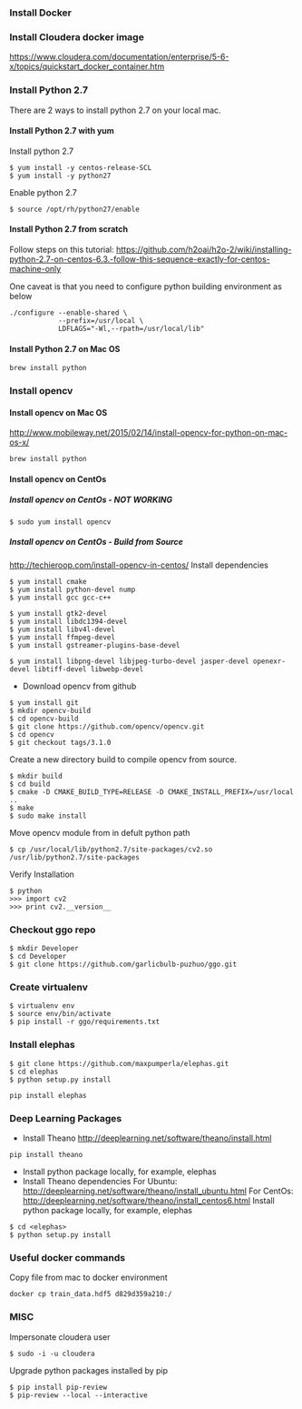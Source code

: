 ### Install Docker
### Install Cloudera docker image
https://www.cloudera.com/documentation/enterprise/5-6-x/topics/quickstart_docker_container.htm
### Install Python 2.7
There are 2 ways to install python 2.7 on your local mac.
#### Install Python 2.7 with yum
Install python 2.7
```
$ yum install -y centos-release-SCL
$ yum install -y python27
```
Enable python 2.7
```
$ source /opt/rh/python27/enable
```
#### Install Python 2.7  from scratch
Follow steps on this tutorial: https://github.com/h2oai/h2o-2/wiki/installing-python-2.7-on-centos-6.3.-follow-this-sequence-exactly-for-centos-machine-only

One caveat is that you need to configure python building environment as below
```
./configure --enable-shared \
            --prefix=/usr/local \
            LDFLAGS="-Wl,--rpath=/usr/local/lib"
```
#### Install Python 2.7 on Mac OS
```
brew install python
```
### Install opencv
#### Install opencv on Mac OS
http://www.mobileway.net/2015/02/14/install-opencv-for-python-on-mac-os-x/
```
brew install python
```
#### Install opencv on CentOs
##### Install opencv on CentOs - NOT WORKING
```
$ sudo yum install opencv
```
##### Install opencv on CentOs - Build from Source
http://techieroop.com/install-opencv-in-centos/
Install dependencies
```
$ yum install cmake
$ yum install python-devel nump
$ yum install gcc gcc-c++
```
```
$ yum install gtk2-devel
$ yum install libdc1394-devel
$ yum install libv4l-devel
$ yum install ffmpeg-devel
$ yum install gstreamer-plugins-base-devel
```
```
$ yum install libpng-devel libjpeg-turbo-devel jasper-devel openexr-devel libtiff-devel libwebp-devel
```
- Download opencv from github
```
$ yum install git
$ mkdir opencv-build
$ cd opencv-build
$ git clone https://github.com/opencv/opencv.git
$ cd opencv
$ git checkout tags/3.1.0
```
Create a new directory build to compile opencv from source.
```
$ mkdir build
$ cd build
$ cmake -D CMAKE_BUILD_TYPE=RELEASE -D CMAKE_INSTALL_PREFIX=/usr/local ..
$ make
$ sudo make install
```
Move opencv module from in defult python path
```
$ cp /usr/local/lib/python2.7/site-packages/cv2.so /usr/lib/python2.7/site-packages
```
Verify Installation
```
$ python
>>> import cv2
>>> print cv2.__version__
```
### Checkout ggo repo
```
$ mkdir Developer
$ cd Developer
$ git clone https://github.com/garlicbulb-puzhuo/ggo.git
```
### Create virtualenv
```
$ virtualenv env
$ source env/bin/activate
$ pip install -r ggo/requirements.txt
```
### Install elephas
```
$ git clone https://github.com/maxpumperla/elephas.git
$ cd elephas
$ python setup.py install
```
```
pip install elephas
```
### Deep Learning Packages
* Install Theano
http://deeplearning.net/software/theano/install.html
```
pip install theano
```
* Install python package locally, for example, elephas
* Install Theano dependencies
For Ubuntu: http://deeplearning.net/software/theano/install_ubuntu.html
For CentOs: http://deeplearning.net/software/theano/install_centos6.html
Install python package locally, for example, elephas
```
$ cd <elephas>
$ python setup.py install
```
### Useful docker commands
Copy file from mac to docker environment
```
docker cp train_data.hdf5 d829d359a210:/
```
### MISC
Impersonate cloudera user
```
$ sudo -i -u cloudera
```
Upgrade python packages installed by pip
```
$ pip install pip-review
$ pip-review --local --interactive
```

